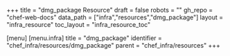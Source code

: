 +++
title = "dmg_package Resource"
draft = false
robots = ""
gh_repo = "chef-web-docs"
data_path = ["infra","resources","dmg_package"]
layout = "infra_resource"
toc_layout = "infra_resource_toc"

[menu]
  [menu.infra]
    title = "dmg_package"
    identifier = "chef_infra/resources/dmg_package"
    parent = "chef_infra/resources"
+++

<!-- The contents of this page are automatically generated from the dmg_package.yaml file in the data directory. -->
<!-- To suggest a change, edit the https://github.com/chef/chef/blob/master/lib/chef/resource/dmg_package.rb file
      and submit a pull request to the https://github.com/chef/chef repository. -->
